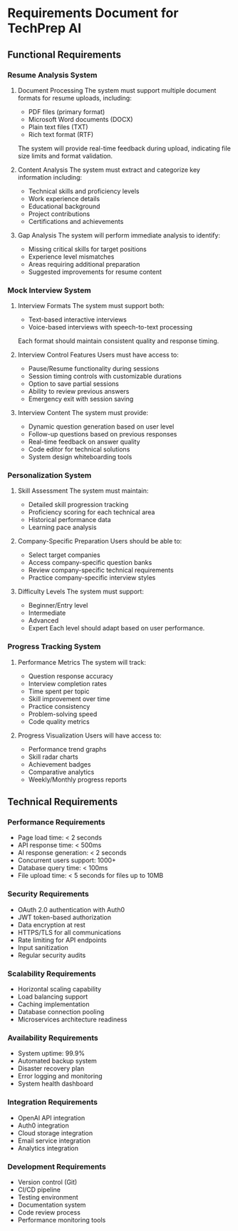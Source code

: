 # Requirements Document for TechPrep AI

## Functional Requirements

### Resume Analysis System
1. Document Processing
   The system must support multiple document formats for resume uploads, including:
   - PDF files (primary format)
   - Microsoft Word documents (DOCX)
   - Plain text files (TXT)
   - Rich text format (RTF)

   The system will provide real-time feedback during upload, indicating file size limits and format validation.

2. Content Analysis
   The system must extract and categorize key information including:
   - Technical skills and proficiency levels
   - Work experience details
   - Educational background
   - Project contributions
   - Certifications and achievements

3. Gap Analysis
   The system will perform immediate analysis to identify:
   - Missing critical skills for target positions
   - Experience level mismatches
   - Areas requiring additional preparation
   - Suggested improvements for resume content

### Mock Interview System

1. Interview Formats
   The system must support both:
   - Text-based interactive interviews
   - Voice-based interviews with speech-to-text processing
   
   Each format should maintain consistent quality and response timing.

2. Interview Control Features
   Users must have access to:
   - Pause/Resume functionality during sessions
   - Session timing controls with customizable durations
   - Option to save partial sessions
   - Ability to review previous answers
   - Emergency exit with session saving

3. Interview Content
   The system must provide:
   - Dynamic question generation based on user level
   - Follow-up questions based on previous responses
   - Real-time feedback on answer quality
   - Code editor for technical solutions
   - System design whiteboarding tools

### Personalization System

1. Skill Assessment
   The system must maintain:
   - Detailed skill progression tracking
   - Proficiency scoring for each technical area
   - Historical performance data
   - Learning pace analysis

2. Company-Specific Preparation
   Users should be able to:
   - Select target companies
   - Access company-specific question banks
   - Review company-specific technical requirements
   - Practice company-specific interview styles

3. Difficulty Levels
   The system must support:
   - Beginner/Entry level
   - Intermediate
   - Advanced
   - Expert
   Each level should adapt based on user performance.

### Progress Tracking System

1. Performance Metrics
   The system will track:
   - Question response accuracy
   - Interview completion rates
   - Time spent per topic
   - Skill improvement over time
   - Practice consistency
   - Problem-solving speed
   - Code quality metrics

2. Progress Visualization
   Users will have access to:
   - Performance trend graphs
   - Skill radar charts
   - Achievement badges
   - Comparative analytics
   - Weekly/Monthly progress reports

## Technical Requirements

### Performance Requirements
- Page load time: < 2 seconds
- API response time: < 500ms
- AI response generation: < 2 seconds
- Concurrent users support: 1000+
- Database query time: < 100ms
- File upload time: < 5 seconds for files up to 10MB

### Security Requirements
- OAuth 2.0 authentication with Auth0
- JWT token-based authorization
- Data encryption at rest
- HTTPS/TLS for all communications
- Rate limiting for API endpoints
- Input sanitization
- Regular security audits

### Scalability Requirements
- Horizontal scaling capability
- Load balancing support
- Caching implementation
- Database connection pooling
- Microservices architecture readiness

### Availability Requirements
- System uptime: 99.9%
- Automated backup system
- Disaster recovery plan
- Error logging and monitoring
- System health dashboard

### Integration Requirements
- OpenAI API integration
- Auth0 integration
- Cloud storage integration
- Email service integration
- Analytics integration

### Development Requirements
- Version control (Git)
- CI/CD pipeline
- Testing environment
- Documentation system
- Code review process
- Performance monitoring tools